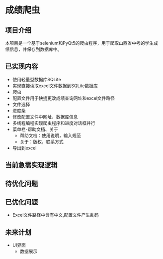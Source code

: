# 成绩爬虫
## 项目介绍
本项目是一个基于selenium和PyQt5的爬虫程序，用于爬取山西省中考的学生成绩信息，并保存到数据库中。

## 已实现内容
* 使用轻量型数据库SQLite
* 实现直接读取excel文件数据到SQLite数据库
* 爬虫
* 配置文件用于快捷更改成绩查询网址和excel文件路径
* 文件选择
* 进度条
* 修改配置文件中网址、数据库信息
* 多线程编程实现爬虫程序和进度对话框并行
* 菜单栏-帮助文档、关于
    * 帮助文档：使用说明，输入规范
    * 关于：版权，联系方式
* 导出到excel

## 当前急需实现逻辑

## 待优化问题

## 已优化问题
* Excel文件路径中含有中文,配置文件产生乱码

## 未来计划
* UI界面
  * 数据展示